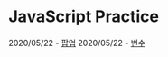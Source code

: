 # JavaScript Practice

2020/05/22 - [팝업](https://github.com/vpdls1511/JavaScriptPractice/blob/master/script/popup.js "팝업")
2020/05/22 - [변수](https://github.com/vpdls1511/JavaScriptPractice/blob/master/script/popup.js "변수")
